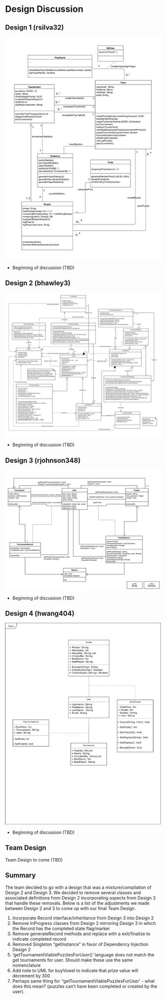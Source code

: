# Design Discussion
## Design 1 (rsilva32)
![rsilva32 design image](../Design-Individual/rsilva32/design.png)
- Beginning of discussion (TBD)
## Design 2 (bhawley3)
![bhawley3 design image](../Design-Individual/bhawley3/design.png)
- Beginning of discussion (TBD)
## Design 3 (rjohnson348)
![rjohnson348 design image](../Design-Individual/rjohnson348/design.png)
- Beginning of discussion (TBD)
## Design 4 (hwang404)
![hwang404 design image](../Design-Individual/hwang404/design.png)
- Beginning of discussion (TBD)
## Team Design
Team Design to come (TBD)
## Summary
The team decided to go with a design that was a mixture/compilation of Design 2 and Design 3. We decided to remove several classes and associated definitions from Design 2 incorporating aspects from Design 3 that handle these removals. Below is a list of the adjustments we made between Design 2 and 3 to come up with our final Team Design.


1. Incorporate Record interface/inheritance from Design 3 into Design 2
2. Remove InProgress classes from Design 2 mirroring Design 3 in which the Record has the completed state flag/marker
3. Remove generateRecord methods and replace with a exit/finalize to indicate completed record
4. Removed Singleton “getInstance” in favor of Dependency Injection Design 2
5. ‘getTournamentViablePuzzlesForUser()’ language does not match the get tournaments for user. Should make these use the same nomenclature
6. Add note to UML for buyVowel to indicate that prize value will decrement by 300
7. Perhaps same thing for ‘‘getTournamentViablePuzzlesForUser’ - what does this mean? (puzzles can’t have been completed or created by the user).
